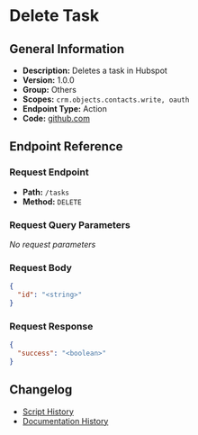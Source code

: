 # Delete Task

## General Information

- **Description:** Deletes a task in Hubspot
- **Version:** 1.0.0
- **Group:** Others
- **Scopes:** `crm.objects.contacts.write, oauth`
- **Endpoint Type:** Action
- **Code:** [github.com](https://github.com/NangoHQ/integration-templates/tree/main/integrations/hubspot/actions/delete-task.ts)


## Endpoint Reference

### Request Endpoint

- **Path:** `/tasks`
- **Method:** `DELETE`

### Request Query Parameters

_No request parameters_

### Request Body

```json
{
  "id": "<string>"
}
```

### Request Response

```json
{
  "success": "<boolean>"
}
```

## Changelog

- [Script History](https://github.com/NangoHQ/integration-templates/commits/main/integrations/hubspot/actions/delete-task.ts)
- [Documentation History](https://github.com/NangoHQ/integration-templates/commits/main/integrations/hubspot/actions/delete-task.md)

<!-- END  GENERATED CONTENT -->

